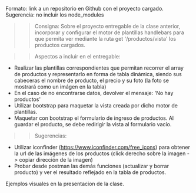 Formato: link a un repositorio en Github con el proyecto cargado. 
Sugerencia: no incluir los node_modules

>> Consigna:  Sobre el proyecto entregable de la clase anterior, incorporar y configurar el motor de plantillas handlebars para que permita ver mediante la ruta get '/productos/vista' los productos cargados.


>> Aspectos a incluir en el entregable:
- Realizar las plantillas correspondientes que permitan recorrer el array de productos y representarlo en forma de tabla dinámica, siendo sus cabeceras el nombre de producto, el precio y su foto (la foto se mostrará como un imágen en la tabla)
- En el caso de no encontrarse datos, devolver el mensaje: 'No hay productos'
- Utilizar bootstrap para maquetar la vista creada por dicho motor de plantillas.
- Maquetar con bootstrap el formulario de ingreso de productos. Al guardar el producto, se debe redirigir la vista al formulario vacío.

>> Sugerencias: 
- Utilizar iconfinder (https://www.iconfinder.com/free_icons) para obtener la url de las imágenes de los productos (click derecho sobre la imagen -> copiar dirección de la imagen)
- Probar desde postman las demás funciones (actualizar y borrar producto) y ver el resultado reflejado en la tabla de productos.

Ejemplos visuales en la presentacion de la clase.
